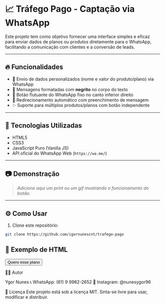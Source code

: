 # 📈 Tráfego Pago - Captação via WhatsApp

Este projeto tem como objetivo fornecer uma interface simples e eficaz para enviar dados de planos ou produtos diretamente para o WhatsApp, facilitando a comunicação com clientes e a conversão de leads.

---

## 🔥 Funcionalidades

- 📩 Envio de dados personalizados (nome e valor do produto/plano) via WhatsApp  
- 💬 Mensagens formatadas com **negrito** no corpo do texto  
- 📱 Botão flutuante do WhatsApp fixo no canto inferior direito  
- 🔗 Redirecionamento automático com preenchimento de mensagem  
- ✨ Suporte para múltiplos produtos/planos com botão independente  

---

## 🧱 Tecnologias Utilizadas

- HTML5  
- CSS3  
- JavaScript Puro (Vanilla JS)  
- API oficial do WhatsApp Web (`https://wa.me/`)  

---

## 📷 Demonstração

> *Adicione aqui um print ou um gif mostrando o funcionamento do botão.*

---

## ⚙️ Como Usar

1. Clone este repositório:

```bash
git clone https://github.com/igornunescnt/trafego-pago
```


## 📌 Exemplo de HTML

<div class="produto" data-name="Plano Básico" data-valor="R$ 199">
  <button class="btn-whatsapp">Quero esse plano</button>
</div>

🙋‍♂️ Autor

Ygor Nunes
📞 WhatsApp: (61) 9 9982-2652
📸 Instagram: @nunesygor96

🪪 Licença
Este projeto está sob a licença MIT. Sinta-se livre para usar, modificar e distribuir.
